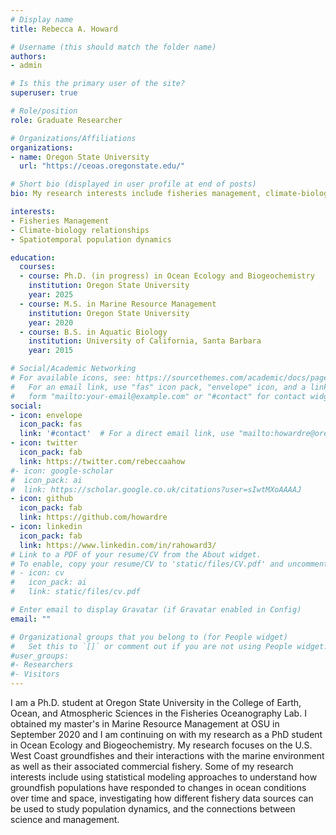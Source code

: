 ```yaml
---
# Display name
title: Rebecca A. Howard

# Username (this should match the folder name)
authors:
- admin

# Is this the primary user of the site?
superuser: true

# Role/position
role: Graduate Researcher

# Organizations/Affiliations
organizations:
- name: Oregon State University
  url: "https://ceoas.oregonstate.edu/"

# Short bio (displayed in user profile at end of posts)
bio: My research interests include fisheries management, climate-biology relationships, and spatiotemporal population dynamics.

interests:
- Fisheries Management
- Climate-biology relationships
- Spatiotemporal population dynamics

education:
  courses:
  - course: Ph.D. (in progress) in Ocean Ecology and Biogeochemistry
    institution: Oregon State University
    year: 2025
  - course: M.S. in Marine Resource Management
    institution: Oregon State University
    year: 2020
  - course: B.S. in Aquatic Biology
    institution: University of California, Santa Barbara
    year: 2015

# Social/Academic Networking
# For available icons, see: https://sourcethemes.com/academic/docs/page-builder/#icons
#   For an email link, use "fas" icon pack, "envelope" icon, and a link in the
#   form "mailto:your-email@example.com" or "#contact" for contact widget.
social:
- icon: envelope
  icon_pack: fas
  link: '#contact'  # For a direct email link, use "mailto:howardre@oregonstate.edu".
- icon: twitter
  icon_pack: fab
  link: https://twitter.com/rebeccaahow
#- icon: google-scholar
#  icon_pack: ai
#  link: https://scholar.google.co.uk/citations?user=sIwtMXoAAAAJ
- icon: github
  icon_pack: fab
  link: https://github.com/howardre
- icon: linkedin
  icon_pack: fab
  link: https://www.linkedin.com/in/rahoward3/
# Link to a PDF of your resume/CV from the About widget.
# To enable, copy your resume/CV to 'static/files/CV.pdf' and uncomment the lines below.
# - icon: cv
#   icon_pack: ai
#   link: static/files/cv.pdf

# Enter email to display Gravatar (if Gravatar enabled in Config)
email: ""

# Organizational groups that you belong to (for People widget)
#   Set this to `[]` or comment out if you are not using People widget.
#user_groups:
#- Researchers
#- Visitors
---
```


I am a Ph.D. student at Oregon State University in the College of Earth, Ocean, and Atmospheric Sciences in the Fisheries Oceanography Lab. I obtained my master's in Marine Resource Management at OSU in September 2020 and I am continuing on with my research as a PhD student in Ocean Ecology and Biogeochemistry. My research focuses on the U.S. West Coast groundfishes and their interactions with the marine environment as well as their associated commercial fishery. Some of my research interests include using statistical modeling approaches to understand how groundfish populations have responded to changes in ocean conditions over time and space, investigating how different fishery data sources can be used to study population dynamics, and the connections between science and management.
